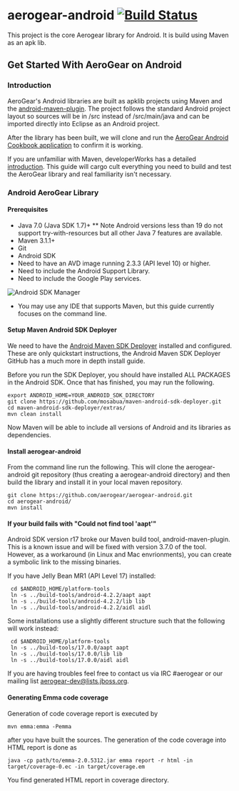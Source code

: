 aerogear-android [![Build Status](https://travis-ci.org/aerogear/aerogear-android.png)](https://travis-ci.org/aerogear/aerogear-android)
================

This project is the core Aerogear library for Android.  It is build using Maven as an apk lib.

## Get Started With AeroGear on Android 

### Introduction

AeroGear's Android libraries are built as apklib projects using Maven and the [android-maven-plugin](http://code.google.com/p/maven-android-plugin/). The project follows the standard Android project layout so sources will be in /src instead of /src/main/java and can be imported directly into Eclipse as an Android project.

After the library has been built, we will clone and run the [AeroGear Android Cookbook application](https://github.com/aerogear/aerogear-android-cookbook) to confirm it is working.

If you are unfamiliar with Maven, developerWorks has a detailed [introduction](http://www.ibm.com/developerworks/java/tutorials/j-mavenv2/).  This guide will cargo cult everything you need to build and test the AeroGear library and real familiarity isn't necessary.

### Android AeroGear Library

#### Prerequisites

* Java 7.0 (Java SDK 1.7)+
** Note Android versions less than 19 do not support try-with-resources but all other Java 7 features are available.
* Maven 3.1.1+
* Git
* Android SDK
* Need to have an AVD image running 2.3.3 (API level 10) or higher.
* Need to include the Android Support Library.
* Need to include the Google Play services.

![Android SDK Manager](http://f.cl.ly/items/0J0m3H1m440I0Y173A1G/Android%20SDK%20-%20AeroGear.png)

* You may use any IDE that supports Maven, but this guide currently focuses on the command line.


#### Setup Maven Android SDK Deployer

We need to have the [Android Maven SDK Deployer](https://github.com/mosabua/maven-android-sdk-deployer) installed and configured. These are only quickstart instructions, the Android Maven SDK Deployer GitHub has a much more in depth install guide.

Before you run the SDK Deployer, you should have installed ALL PACKAGES in the Android SDK.  Once that has finished, you may run the following.

    export ANDROID_HOME=YOUR_ANDROID_SDK_DIRECTORY
    git clone https://github.com/mosabua/maven-android-sdk-deployer.git
    cd maven-android-sdk-deployer/extras/
    mvn clean install

Now Maven will be able to include all versions of Android and its libraries as dependencies.

#### Install aerogear-android

From the command line run the following. This will clone the aerogear-android git repository (thus creating a aerogear-android directory) and then build the library and install it in your local maven repository.

    git clone https://github.com/aerogear/aerogear-android.git
    cd aerogear-android/
    mvn install

#### If your build fails with "Could not find tool 'aapt'"

Android SDK version r17 broke our Maven build tool, android-maven-plugin.  This is a known issue and will be fixed with version 3.7.0 of the tool.  However, as a workaround (in Linux and Mac envrionments), you can create a symbolic link to the missing binaries.

If you have Jelly Bean MR1 (API Level 17) installed:

     cd $ANDROID_HOME/platform-tools
     ln -s ../build-tools/android-4.2.2/aapt aapt
     ln -s ../build-tools/android-4.2.2/lib lib
     ln -s ../build-tools/android-4.2.2/aidl aidl

Some installations use a slightly different structure such that the following will work instead:

     cd $ANDROID_HOME/platform-tools
     ln -s ../build-tools/17.0.0/aapt aapt
     ln -s ../build-tools/17.0.0/lib lib
     ln -s ../build-tools/17.0.0/aidl aidl

If you are having troubles feel free to contact us via IRC #aerogear or our mailing list aerogear-dev@lists.jboss.org.

#### Generating Emma code coverage

Generation of code coverage report is executed by

    mvn emma:emma -Pemma

after you have built the sources. The generation of the code coverage into HTML report is done as

    java -cp path/to/emma-2.0.5312.jar emma report -r html -in target/coverage-0.ec -in target/coverage.em

You find generated HTML report in coverage directory.

